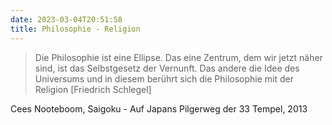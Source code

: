 ```yaml
---
date: 2023-03-04T20:51:58
title: Philosophie - Religion
---
```



> Die Philosophie ist eine Ellipse. Das eine Zentrum, dem wir jetzt näher sind, ist das Selbstgesetz der Vernunft. Das andere die Idee des Universums und in diesem berührt sich die Philosophie mit der Religion [Friedrich Schlegel]

Cees Nooteboom, Saigoku - Auf Japans Pilgerweg der 33 Tempel, 2013